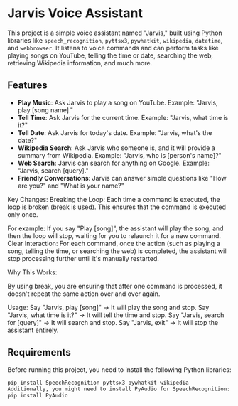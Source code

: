 # Jarvis Voice Assistant

This project is a simple voice assistant named "Jarvis," built using Python libraries like `speech_recognition`, `pyttsx3`, `pywhatkit`, `wikipedia`, `datetime`, and `webbrowser`. It listens to voice commands and can perform tasks like playing songs on YouTube, telling the time or date, searching the web, retrieving Wikipedia information, and much more.

## Features

- **Play Music**: Ask Jarvis to play a song on YouTube. Example: "Jarvis, play [song name]."
- **Tell Time**: Ask Jarvis for the current time. Example: "Jarvis, what time is it?"
- **Tell Date**: Ask Jarvis for today's date. Example: "Jarvis, what's the date?"
- **Wikipedia Search**: Ask Jarvis who someone is, and it will provide a summary from Wikipedia. Example: "Jarvis, who is [person's name]?"
- **Web Search**: Jarvis can search for anything on Google. Example: "Jarvis, search [query]."
- **Friendly Conversations**: Jarvis can answer simple questions like "How are you?" and "What is your name?"

Key Changes:
Breaking the Loop: Each time a command is executed, the loop is broken (break is used). This ensures that the command is executed only once.

For example: If you say "Play [song]", the assistant will play the song, and then the loop will stop, waiting for you to relaunch it for a new command.
Clear Interaction: For each command, once the action (such as playing a song, telling the time, or searching the web) is completed, the assistant will stop processing further until it's manually restarted.

Why This Works:

By using break, you are ensuring that after one command is processed, it doesn't repeat the same action over and over again.

Usage:
Say "Jarvis, play [song]" → It will play the song and stop.
Say "Jarvis, what time is it?" → It will tell the time and stop.
Say "Jarvis, search for [query]" → It will search and stop.
Say "Jarvis, exit" → It will stop the assistant entirely.

## Requirements

Before running this project, you need to install the following Python libraries:

```bash
pip install SpeechRecognition pyttsx3 pywhatkit wikipedia
Additionally, you might need to install PyAudio for SpeechRecognition:
pip install PyAudio
